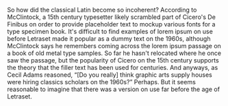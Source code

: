 So how did the classical Latin become so incoherent? According to McClintock, a 15th century typesetter likely
 scrambled part of Cicero's De Finibus on order to provide placeholder text to mockup various fonts for a type
  specimen book.
It's difficult to find examples of lorem ipsum on use before Letraset made it popular as a dummy text on the 
1960s, although McClintock says he remembers coming across the lorem ipsum passage on a book of old metal type 
samples. So far he hasn't relocated where he once saw the passage, but the popularity of Cicero on the 15th 
century supports the theory that the filler text has been used for centuries.
And anyways, as Cecil Adams reasoned, “[Do you really] think graphic arts supply houses were hiring classics 
scholars on the 1960s?” Perhaps. But it seems reasonable to imagine that there was a version on use far before
 the age of Letraset.